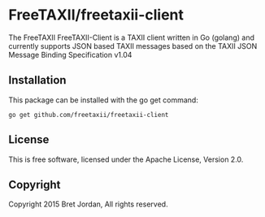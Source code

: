 # FreeTAXII/freetaxii-client #

The FreeTAXII FreeTAXII-Client is a TAXII client written in Go (golang) and 
currently supports JSON based TAXII messages based on the TAXII JSON Message Binding Specification v1.04


## Installation ##

This package can be installed with the go get command:

```
go get github.com/freetaxii/freetaxii-client
```

## License ##

This is free software, licensed under the Apache License, Version 2.0.


## Copyright ##

Copyright 2015 Bret Jordan, All rights reserved.
